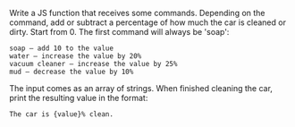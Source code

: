 Write a JS function that receives some commands. Depending on the command, add or subtract a percentage of how much the car is cleaned or dirty. Start from 0. The first command will always be 'soap':

    soap – add 10 to the value
    water – increase the value by 20%
    vacuum cleaner – increase the value by 25%
    mud – decrease the value by 10%

The input comes as an array of strings. When finished cleaning the car, print the resulting value in the format:

   `The car is {value}% clean.`
